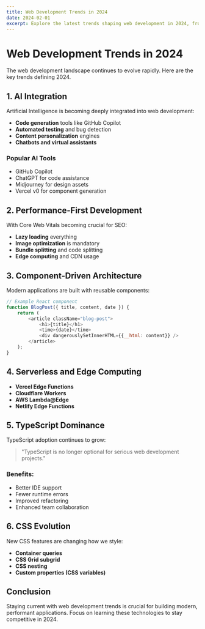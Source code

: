 ```yaml
---
title: Web Development Trends in 2024
date: 2024-02-01
excerpt: Explore the latest trends shaping web development in 2024, from AI integration to new frameworks.
---
```


# Web Development Trends in 2024

The web development landscape continues to evolve rapidly. Here are the key trends defining 2024.

## 1. AI Integration

Artificial Intelligence is becoming deeply integrated into web development:

- **Code generation** tools like GitHub Copilot
- **Automated testing** and bug detection
- **Content personalization** engines
- **Chatbots and virtual assistants**

### Popular AI Tools
- GitHub Copilot
- ChatGPT for code assistance
- Midjourney for design assets
- Vercel v0 for component generation

## 2. Performance-First Development

With Core Web Vitals becoming crucial for SEO:

- **Lazy loading** everything
- **Image optimization** is mandatory
- **Bundle splitting** and code splitting
- **Edge computing** and CDN usage

## 3. Component-Driven Architecture

Modern applications are built with reusable components:

```javascript
// Example React component
function BlogPost({ title, content, date }) {
    return (
        <article className="blog-post">
            <h1>{title}</h1>
            <time>{date}</time>
            <div dangerouslySetInnerHTML={{__html: content}} />
        </article>
    );
}
```

## 4. Serverless and Edge Computing

- **Vercel Edge Functions**
- **Cloudflare Workers**
- **AWS Lambda@Edge**
- **Netlify Edge Functions**

## 5. TypeScript Dominance

TypeScript adoption continues to grow:

> "TypeScript is no longer optional for serious web development projects."

### Benefits:
- Better IDE support
- Fewer runtime errors
- Improved refactoring
- Enhanced team collaboration

## 6. CSS Evolution

New CSS features are changing how we style:

- **Container queries**
- **CSS Grid subgrid**
- **CSS nesting**
- **Custom properties (CSS variables)**

## Conclusion

Staying current with web development trends is crucial for building modern, performant applications. Focus on learning these technologies to stay competitive in 2024.
